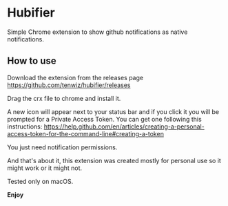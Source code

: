 # Hubifier

Simple Chrome extension to show github notifications as native notifications.

## How to use

Download the extension from the releases page https://github.com/tenwiz/hubifier/releases

Drag the crx file to chrome and install it.

A new icon will appear next to your status bar and if you click it you will be prompted for a Private Access Token. You can get one following this instructions: https://help.github.com/en/articles/creating-a-personal-access-token-for-the-command-line#creating-a-token

You just need notification permissions.

And that's about it, this extension was created mostly for personal use so it might work or it might not.

Tested only on macOS.

**Enjoy**
